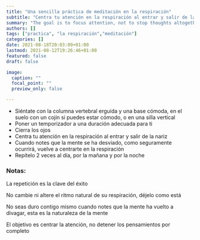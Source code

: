```yaml
---
title: "Una sencilla práctica de meditación en la respiración"
subtitle: "Centra tu atención en la respiración al entrar y salir de la nariz"
summary: "The goal is to focus attention, not to stop thoughts altogether"
authors: []
tags: ["practica", "la respiración","meditación"]
categories: []
date: 2021-08-18T20:03:09+01:00
lastmod: 2021-08-12T19:26:46+01:00
featured: false
draft: false

image:
  caption: ""
  focal_point: ""
  preview_only: false

---
```

- Siéntate con la columna vertebral erguida y una base cómoda, en el suelo con un cojín si puedes estar cómodo, o en una silla vertical
- Poner un temporizador a una duración adecuada para ti
- Cierra los ojos
- Centra tu atención en la respiración al entrar y salir de la nariz
- Cuando notes que la mente se ha desviado, como seguramente ocurrirá, vuelve a centrarte en la respiración
- Repítelo 2 veces al día, por la mañana y por la noche

### Notas:
La repetición es la clave del éxito

No cambie ni altere el ritmo natural de su respiración, déjelo como está

No seas duro contigo mismo cuando notes que la mente ha vuelto a divagar, esta es la naturaleza de la mente

El objetivo es centrar la atención, no detener los pensamientos por completo
